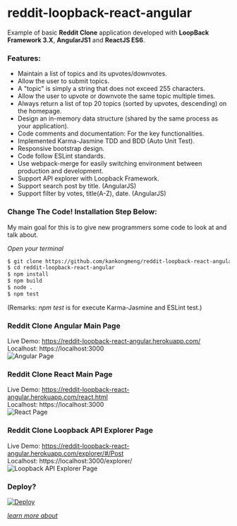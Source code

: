 # reddit-loopback-react-angular

Example of basic **Reddit Clone** application developed with **LoopBack Framework 3.X**, **AngularJS1** and **ReactJS ES6**.

### Features:
* Maintain a list of topics and its upvotes/downvotes.
* Allow the user to submit topics.
* A "topic" is simply a string that does not exceed 255 characters.
* Allow the user to upvote or downvote the same topic multiple times.
* Always return a list of top 20 topics (sorted by upvotes, descending) on the homepage.
* Design an in-memory data structure (shared by the same process as your application).
* Code comments and documentation: For the key functionalities.
* Implemented Karma-Jasmine TDD and BDD (Auto Unit Test).
* Responsive bootstrap design.
* Code follow ESLint standards.
* Use webpack-merge for easily switching environment between production and development.
* Support API explorer with Loopback Framework.
* Support search post by title. (AngularJS)
* Support filter by votes, title(A-Z), date. (AngularJS)


### Change The Code! Installation Step Below: <br>
My main goal for this is to give new programmers some code to look at and talk about.

*Open your terminal*
```bash
$ git clone https://github.com/kankongmeng/reddit-loopback-react-angular.git
$ cd reddit-loopback-react-angular
$ npm install
$ npm build
$ node .
$ npm test
```
(Remarks: *npm test* is for execute Karma-Jasmine and ESLint test.)


### Reddit Clone Angular Main Page <br>
Live Demo: https://reddit-loopback-react-angular.herokuapp.com/ <br>
Localhost: https://localhost:3000 <br>
![Angular Page](https://raw.githubusercontent.com/kankongmeng/reddit-loopback-react-angular/master/screenshot/reddit-clone-angular-main-screenshot.JPG)


### Reddit Clone React Main Page <br>
Live Demo: https://reddit-loopback-react-angular.herokuapp.com/react.html <br>
Localhost: https://localhost:3000 <br>
![React Page](https://raw.githubusercontent.com/kankongmeng/reddit-loopback-react-angular/master/screenshot/reddit-clone-react-main-screenshot.JPG)


### Reddit Clone Loopback API Explorer Page <br>
Live Demo: https://reddit-loopback-react-angular.herokuapp.com/explorer/#/Post <br>
Localhost: https://localhost:3000/explorer/ <br>
![Loopback API Explorer Page](https://raw.githubusercontent.com/kankongmeng/reddit-loopback-react-angular/master/screenshot/reddit-clone-api-explorer-main-screenshot.JPG)


### Deploy?

[![Deploy](https://www.herokucdn.com/deploy/button.png)](https://heroku.com/deploy)

*[learn more about](https://devcenter.heroku.com/articles/app-json-schema)*

